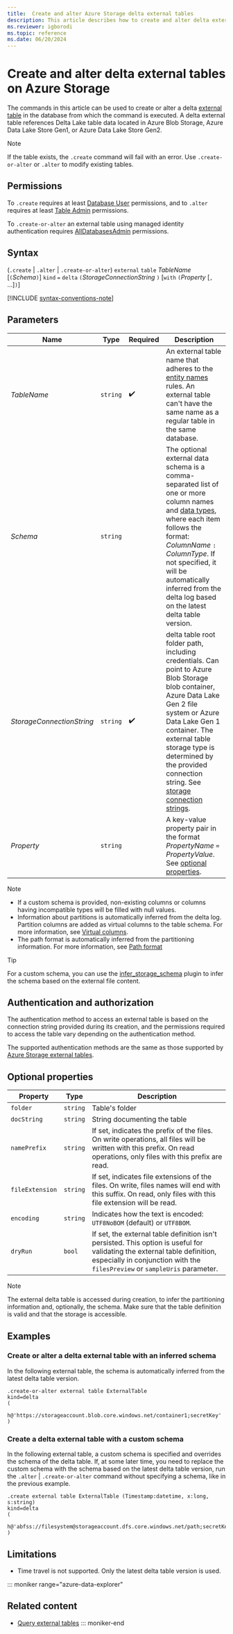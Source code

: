 ```yaml
---
title:  Create and alter Azure Storage delta external tables
description: This article describes how to create and alter delta external tables
ms.reviewer: igborodi
ms.topic: reference
ms.date: 06/20/2024
---
```

# Create and alter delta external tables on Azure Storage

The commands in this article can be used to create or alter a delta [external table](../query/schema-entities/external-tables.md) in the database from which the command is executed. A delta external table references Delta Lake table data located in Azure Blob Storage, Azure Data Lake Store Gen1, or Azure Data Lake Store Gen2.

> [!NOTE]
> If the table exists, the `.create` command will fail with an error. Use `.create-or-alter` or `.alter` to modify existing tables.

## Permissions

To `.create` requires at least [Database User](../access-control/role-based-access-control.md) permissions, and to `.alter` requires at least [Table Admin](../access-control/role-based-access-control.md) permissions.

To `.create-or-alter` an external table using managed identity authentication requires [AllDatabasesAdmin](../access-control/role-based-access-control.md) permissions.

## Syntax

(`.create` | `.alter` | `.create-or-alter`) `external` `table` *TableName* [`(`*Schema*`)`] `kind` `=` `delta` `(`*StorageConnectionString* `)` [`with` `(`*Property* [`,` ...]`)`]  

[!INCLUDE [syntax-conventions-note](../includes/syntax-conventions-note.md)]

## Parameters

|Name|Type|Required|Description|
|--|--|--|--|
|*TableName*| `string` | :heavy_check_mark:|An external table name that adheres to the [entity names](../query/schema-entities/entity-names.md) rules. An external table can't have the same name as a regular table in the same database.|
|*Schema*| `string` ||The optional external data schema is a comma-separated list of one or more column names and [data types](../query/scalar-data-types/index.md), where each item follows the format: *ColumnName* `:` *ColumnType*.  If not specified, it will be automatically inferred from the delta log based on the latest delta table version.|
|*StorageConnectionString*| `string` | :heavy_check_mark:|delta table root folder path, including credentials. Can point to Azure Blob Storage blob container, Azure Data Lake Gen 2 file system or Azure Data Lake Gen 1 container. The external table storage type is determined by the provided connection string. See [storage connection strings](../api/connection-strings/storage-connection-strings.md).|
|*Property*| `string` ||A key-value property pair in the format *PropertyName* `=` *PropertyValue*. See [optional properties](#optional-properties).|

> [!NOTE]
>
> * If a custom schema is provided, non-existing columns or columns having incompatible types will be filled with null values.
> * Information about partitions is automatically inferred from the delta log. Partition columns are added as virtual columns to the table schema. For more information, see [Virtual columns](external-tables-azure-storage.md#virtual-columns).
> * The path format is automatically inferred from the partitioning information. For more information, see [Path format](external-tables-azure-storage.md#path-format)

> [!TIP]
> For a custom schema, you can use the [infer_storage_schema](../query/infer-storage-schema-plugin.md) plugin to infer the schema based on the external file content.

## Authentication and authorization

The authentication method to access an external table is based on the connection string provided during its creation, and the permissions required to access the table vary depending on the authentication method.

The supported authentication methods are the same as those supported by [Azure Storage external tables](external-tables-azure-storage.md#authentication-and-authorization).

## Optional properties

| Property         | Type     | Description       |
|------------------|----------|------------------------------------------------------------------------------------|
| `folder`         | `string` | Table's folder                                                                     |
| `docString`      | `string` | String documenting the table                                                       |
| `namePrefix`     | `string` | If set, indicates the prefix of the files. On write operations, all files will be written with this prefix. On read operations, only files with this prefix are read. |
| `fileExtension`  | `string` | If set, indicates file extensions of the files. On write, files names will end with this suffix. On read, only files with this file extension will be read.           |
| `encoding`       | `string` | Indicates how the text is encoded: `UTF8NoBOM` (default) or `UTF8BOM`.             |
| `dryRun` | `bool` | If set, the external table definition isn't persisted. This option is useful for validating the external table definition, especially in conjunction with the `filesPreview` or `sampleUris` parameter. |

> [!NOTE]
> The external delta table is accessed during creation, to infer the partitioning information and, optionally, the schema. Make sure that the table definition is valid and that the storage is accessible.

## Examples

### Create or alter a delta external table with an inferred schema

In the following external table, the schema is automatically inferred from the latest delta table version.

```kusto
.create-or-alter external table ExternalTable  
kind=delta 
( 
   h@'https://storageaccount.blob.core.windows.net/container1;secretKey'
) 
```

### Create a delta external table with a custom schema

In the following external table, a custom schema is specified and overrides the schema of the delta table. If, at some later time, you need to replace the custom schema with the schema based on the latest delta table version, run the `.alter` | `.create-or-alter` command without specifying a schema, like in the previous example.

```kusto
.create external table ExternalTable (Timestamp:datetime, x:long, s:string) 
kind=delta
( 
   h@'abfss://filesystem@storageaccount.dfs.core.windows.net/path;secretKey'
)
```

## Limitations

* Time travel is not supported. Only the latest delta table version is used.

::: moniker range="azure-data-explorer"
## Related content

* [Query external tables](/azure/data-explorer/data-lake-query-data)
::: moniker-end